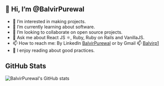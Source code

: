 ## 👋 Hi, I’m @BalvirPurewal
- 👀 I’m interested in making projects.
- 🌱 I’m currently learning about software.
- 🏁 I’m looking to collaborate on open source projects.
- 💬 Ask me about React JS ⚛️, Ruby, Ruby on Rails and VanillaJS.
- 📫 How to reach me: By LinkedIn [BalvirPurewal](https://www.linkedin.com/in/balvir-purewal/) or by Gmail 📫 [Balvirp1](mailto:balvirp1@gmail.com)
- 💞 I enjoy reading about good practices.

## GitHub Stats
![BalvirPurewal's GitHub stats](https://github-stats-balvirpurewal.vercel.app/api/?username=balzhunter&show_icons=true&theme=tokyonight)
<!---
Balzhunter/Balzhunter is a ✨ special ✨ repository because its `README.md` (this file) appears on your GitHub profile.
You can click the Preview link to take a look at your changes.
--->
